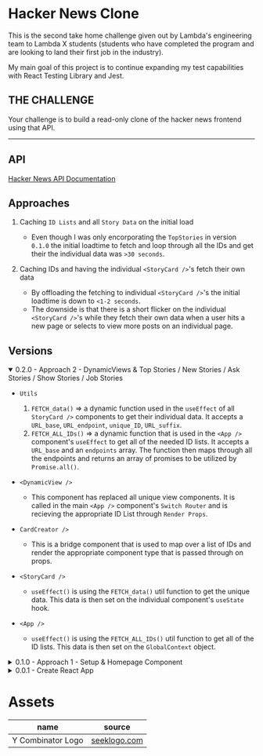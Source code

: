 # Hacker News Clone

This is the second take home challenge given out by Lambda's engineering team to Lambda X students (students who have completed the program and are looking to land their first job in the industry). 

My main goal of this project is to continue expanding my test capabilities with React Testing Library and Jest. 

## **THE CHALLENGE**

Your challenge is to build a read-only clone of the hacker news frontend using that API.

---

## API

[Hacker News API Documentation](https://github.com/HackerNews/API)

## Approaches

1. Caching `ID Lists` and all `Story Data` on the initial load
    - Even though I was only encorporating the `TopStories` in version `0.1.0` the initial loadtime to fetch and loop through all the IDs and get their the individual data was `>30 seconds`.

2. Caching IDs and having the individual `<StoryCard />`'s fetch their own data
    - By offloading the fetching to individual `<StoryCard />`'s the initial loadtime is down to `<1-2 seconds`.
    - The downside is that there is a short flicker on the individual `<StoryCard />`'s while they fetch their own data when a user hits a new page or selects to view more posts on an individual page.

## Versions

<details open>
<summary>0.2.0 - Approach 2 - DynamicViews & Top Stories / New Stories / Ask Stories / Show Stories / Job Stories</summary>

- `Utils`
    1. `FETCH_data()` => a dynamic function used in the `useEffect` of all `StoryCard />` components to get their individual data. It accepts a `URL_base`, `URL_endpoint`, `unique_ID`, `URL_suffix`.
    2. `FETCH_ALL_IDs()` => a dynamic function that is used in the `<App />` component's `useEffect` to get all of the needed ID lists. It accepts a `URL_base` and an `endpoints` array. The function then maps through all the endpoints and returns an array of promises to be utilized by `Promise.all()`.

- `<DynamicView />`
    - This component has replaced all unique view components. It is called in the main `<App />` component's `Switch Router` and is recieving the appropriate ID List through `Render Props`.

- `CardCreator />`
    - This is a bridge component that is used to map over a list of IDs and render the appropriate component type that is passed through on props.

- `<StoryCard />`
    - `useEffect()` is using the `FETCH_data()` util function to get the unique data. This data is then set on the individual component's `useState` hook.

- `<App />`
    - `useEffect()` is using the `FETCH_ALL_IDs()` util function to get all of the ID lists. This data is then set on the `GlobalContext` object.
</details>

<details>
<summary>0.1.0 - Approach 1 - Setup & Homepage Component</summary>

### `useContext` & `useReducer` setup

- `Provider()`
    - Importing the main `GlobalContext` and wrapping its `children` in the `GlobalContext.Provider`.
    - `useReducer()`
        - the `Provider` is importing the `initialState`, an `actions` object, and a `reducer` function
        - the Global State (with all `useReducer` functinality) is then being passed into the `GlobalContext.Provider` through a `value` prop 
    ```javascript
    // Context > Provider.js
    export default function({children}) {
        const [ state, dispatch ] = useReducer(reducer, initialState)
        const value = {
            topStory_IDs: state.topStory_IDs,
            setTopStory_IDs: storyIDs => {
                dispatch({
                    type: actions.setTopStory_IDs,
                    value: storyIDs
                })
            },

            storyData: state.storyData,
            setStoryData: storyData => {
                dispatch({
                    type: actions.setStoryData,
                    value: storyData
                })
            },
        }

        return (
            <GlobalContext.Provider value={value}>
                {children}
            </GlobalContext.Provider>
        )
    }
    ```
    - the `Provider` is then exported from `Context > Provider.js` and imported into `src > index.js` and rendered through the main `ReactDOM.render()` in order to provide the `GlobalContext` to whole SPA.
        ```javascript
        // src > index.js
            ReactDOM.render(
                <React.StrictMode>
                    <Router>
                        <ContextProvider>
                            <App />
                        </ContextProvider>
                    </Router>
                </React.StrictMode>,
                document.getElementById('root')
            );
        ```

### Components

- `<App />`
    - Once the `<App />` loads it: 
        1. Fetches the `topStories` => recieves array of `itemIDs`
            - Updates the `topStory_IDs` on the `GlobalContext` through a `setTopStory_IDs` function that dispatches an update action
        2. Loops through the `itemIDs` and gets the individual story details
            - story details are added to a prep object object based on the `itemID`: 
                ```javascript
                    prepObject = {
                        itemID: storyData
                    }
                ```
                - This is done that that individual story details can be recieved in `O(1)` time when needed.
        3. Updates the `storyData` on the `GlobalContext` with the prep object through a `setStoryData` function that dispatches an update action.  
        4. Upates the `<App />` loading state to `false` and the main SPA router is hit, rendering the `<Homepage />`

- `<Homepage />`
    - Uses `useContext` and the `GlobalContext` to recieve the `topStory_IDs` array & the `storyData` object
    - After accounting for pagination the `currentPosts` are mapped and the indvidual story data is recieved in `O(1)` time from the `storyData` object and passed to `<StoryCard />` to render the individual details

</details>
<details>
<summary>0.0.1 - Create React App</summary>

- Cleaned out template CRA
- `<App/>` rendering 'Hello World' 
</details>

# Assets

| name              | source |
| ---               | ---    |
| Y Combinator Logo | [seeklogo.com](https://seeklogo.com/vector-logo/274103/y-combinator) |
